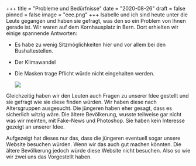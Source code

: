 +++
title = "Probleme und Bedürfnisse"
date = "2020-08-26"
draft = false
pinned = false
image = "eee.png"
+++
Isabelle und ich sind heute unter die Leute gegangen und haben sie gefragt, was den so ein Problem von Ihnen gerade ist. Wir waren auf dem Kornhausplatz in Bern. Dort erhielten wir einige spannende Antworten:

* Es habe zu wenig Sitzmöglichkeiten hier und vor allem bei den Bushaltestellen.
* Der Klimawandel
* Die Masken trage Pflicht würde nicht eingehalten werden.

  ![](eee.png)

Gleichzeitig haben wir den Leuten auch Fragen zu unserer Idee gestellt und sie gefragt wie sie diese finden würden. Wir haben diese nach Altersgruppen ausgesucht. Die jüngeren haben eher gesagt, dass es sicherlich witzig wäre. Die ältere Bevölkerung, wusste teilweise gar nicht was wir meinten, mit Fake-News und Photoshop. Sie haben kein Interesse gezeigt an unserer Idee. 

Aufgezeigt hat dieses nur das, dass die jüngeren eventuell sogar unsere Website besuchen würden. Wenn wir das auch gut machen könnten. Die ältere Bevölkerung jedoch würde diese Website nicht besuchen. Also so wie wir zwei uns das Vorgestellt haben.